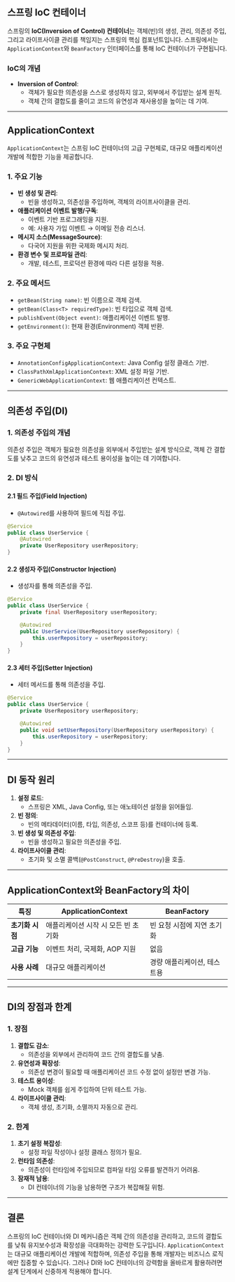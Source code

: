 
## **스프링 IoC 컨테이너**
스프링의 **IoC(Inversion of Control) 컨테이너**는 객체(빈)의 생성, 관리, 의존성 주입, 그리고 라이프사이클 관리를 책임지는 스프링의 핵심 컴포넌트입니다. 스프링에서는 `ApplicationContext`와 `BeanFactory` 인터페이스를 통해 IoC 컨테이너가 구현됩니다.

### **IoC의 개념**
- **Inversion of Control**:
  - 객체가 필요한 의존성을 스스로 생성하지 않고, 외부에서 주입받는 설계 원칙.
  - 객체 간의 결합도를 줄이고 코드의 유연성과 재사용성을 높이는 데 기여.

---

## **ApplicationContext**
`ApplicationContext`는 스프링 IoC 컨테이너의 고급 구현체로, 대규모 애플리케이션 개발에 적합한 기능을 제공합니다.

### **1. 주요 기능**
- **빈 생성 및 관리**:
  - 빈을 생성하고, 의존성을 주입하며, 객체의 라이프사이클을 관리.
- **애플리케이션 이벤트 발행/구독**:
  - 이벤트 기반 프로그래밍을 지원.
  - 예: 사용자 가입 이벤트 → 이메일 전송 리스너.
- **메시지 소스(MessageSource)**:
  - 다국어 지원을 위한 국제화 메시지 처리.
- **환경 변수 및 프로파일 관리**:
  - 개발, 테스트, 프로덕션 환경에 따라 다른 설정을 적용.

### **2. 주요 메서드**
- `getBean(String name)`: 빈 이름으로 객체 검색.
- `getBean(Class<T> requiredType)`: 빈 타입으로 객체 검색.
- `publishEvent(Object event)`: 애플리케이션 이벤트 발행.
- `getEnvironment()`: 현재 환경(Environment) 객체 반환.

### **3. 주요 구현체**
- `AnnotationConfigApplicationContext`: Java Config 설정 클래스 기반.
- `ClassPathXmlApplicationContext`: XML 설정 파일 기반.
- `GenericWebApplicationContext`: 웹 애플리케이션 컨텍스트.

---

## **의존성 주입(DI)**

### **1. 의존성 주입의 개념**
의존성 주입은 객체가 필요한 의존성을 외부에서 주입받는 설계 방식으로, 객체 간 결합도를 낮추고 코드의 유연성과 테스트 용이성을 높이는 데 기여합니다.

### **2. DI 방식**
#### **2.1 필드 주입(Field Injection)**
- `@Autowired`를 사용하여 필드에 직접 주입.
```java
@Service
public class UserService {
    @Autowired
    private UserRepository userRepository;
}
```

#### **2.2 생성자 주입(Constructor Injection)**
- 생성자를 통해 의존성을 주입.
```java
@Service
public class UserService {
    private final UserRepository userRepository;

    @Autowired
    public UserService(UserRepository userRepository) {
        this.userRepository = userRepository;
    }
}
```

#### **2.3 세터 주입(Setter Injection)**
- 세터 메서드를 통해 의존성을 주입.
```java
@Service
public class UserService {
    private UserRepository userRepository;

    @Autowired
    public void setUserRepository(UserRepository userRepository) {
        this.userRepository = userRepository;
    }
}
```

---

## **DI 동작 원리**
1. **설정 로드**:
   - 스프링은 XML, Java Config, 또는 애노테이션 설정을 읽어들임.
2. **빈 정의**:
   - 빈의 메타데이터(이름, 타입, 의존성, 스코프 등)를 컨테이너에 등록.
3. **빈 생성 및 의존성 주입**:
   - 빈을 생성하고 필요한 의존성을 주입.
4. **라이프사이클 관리**:
   - 초기화 및 소멸 콜백(`@PostConstruct`, `@PreDestroy`)을 호출.

---

## **ApplicationContext와 BeanFactory의 차이**

| **특징**           | **ApplicationContext**             | **BeanFactory**               |
|---------------------|------------------------------------|--------------------------------|
| **초기화 시점**    | 애플리케이션 시작 시 모든 빈 초기화 | 빈 요청 시점에 지연 초기화     |
| **고급 기능**      | 이벤트 처리, 국제화, AOP 지원      | 없음                           |
| **사용 사례**      | 대규모 애플리케이션               | 경량 애플리케이션, 테스트용    |

---

## **DI의 장점과 한계**

### **1. 장점**
1. **결합도 감소**:
   - 의존성을 외부에서 관리하여 코드 간의 결합도를 낮춤.
2. **유연성과 확장성**:
   - 의존성 변경이 필요할 때 애플리케이션 코드 수정 없이 설정만 변경 가능.
3. **테스트 용이성**:
   - Mock 객체를 쉽게 주입하여 단위 테스트 가능.
4. **라이프사이클 관리**:
   - 객체 생성, 초기화, 소멸까지 자동으로 관리.

### **2. 한계**
1. **초기 설정 복잡성**:
   - 설정 파일 작성이나 설정 클래스 정의가 필요.
2. **런타임 의존성**:
   - 의존성이 런타임에 주입되므로 컴파일 타임 오류를 발견하기 어려움.
3. **잠재적 남용**:
   - DI 컨테이너의 기능을 남용하면 구조가 복잡해질 위험.

---

## **결론**
스프링의 IoC 컨테이너와 DI 메커니즘은 객체 간의 의존성을 관리하고, 코드의 결합도를 낮춰 유지보수성과 확장성을 극대화하는 강력한 도구입니다. `ApplicationContext`는 대규모 애플리케이션 개발에 적합하며, 의존성 주입을 통해 개발자는 비즈니스 로직에만 집중할 수 있습니다. 그러나 DI와 IoC 컨테이너의 강력함을 올바르게 활용하려면 설계 단계에서 신중하게 적용해야 합니다.
